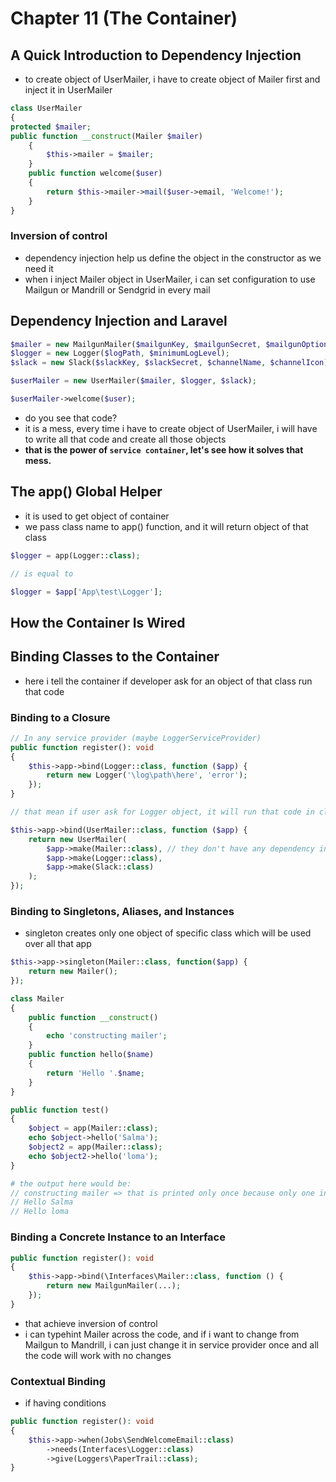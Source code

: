 # Chapter 11 (The Container)
## A Quick Introduction to Dependency Injection
- to create object of UserMailer, i have to create object of Mailer first and inject it in UserMailer
```php
class UserMailer
{
protected $mailer;
public function __construct(Mailer $mailer)
    {
        $this->mailer = $mailer;
    }
    public function welcome($user)
    {
        return $this->mailer->mail($user->email, 'Welcome!');
    }
}
```
### Inversion of control
- dependency injection help us define the object in the constructor as we need it
- when i inject Mailer object in UserMailer, i can set configuration to use  Mailgun or Mandrill or Sendgrid in every mail

## Dependency Injection and Laravel
```php
$mailer = new MailgunMailer($mailgunKey, $mailgunSecret, $mailgunOptions);
$logger = new Logger($logPath, $minimumLogLevel);
$slack = new Slack($slackKey, $slackSecret, $channelName, $channelIcon);

$userMailer = new UserMailer($mailer, $logger, $slack);

$userMailer->welcome($user);
```
- do you see that code?
- it is a mess, every time i have to create object of UserMailer,
i will have to write all that code and create all those objects
- **that is the power of `service container`, let's see how it solves that mess.**

## The app() Global Helper
- it is used to get object of container
- we pass class name to app() function, and it will return object of that class

```php
$logger = app(Logger::class);

// is equal to

$logger = $app['App\test\Logger'];
```
## How the Container Is Wired
## Binding Classes to the Container
- here i tell the container if developer ask for an object of that class run that code
### Binding to a Closure
```php
// In any service provider (maybe LoggerServiceProvider)
public function register(): void
{
    $this->app->bind(Logger::class, function ($app) {
        return new Logger('\log\path\here', 'error');
    });
}

// that mean if user ask for Logger object, it will run that code in closure function
```
```php
$this->app->bind(UserMailer::class, function ($app) {
    return new UserMailer(
        $app->make(Mailer::class), // they don't have any dependency injection so i haven't to make any binds
        $app->make(Logger::class), 
        $app->make(Slack::class) 
    );
});
```
### Binding to Singletons, Aliases, and Instances
- singleton creates only one object of specific class which will be used over all that app
```php
$this->app->singleton(Mailer::class, function($app) {
    return new Mailer();
});

class Mailer
{
    public function __construct()
    {
        echo 'constructing mailer';
    }
    public function hello($name)
    {
        return 'Hello '.$name;
    }
}

public function test()
{
    $object = app(Mailer::class);
    echo $object->hello('Salma');
    $object2 = app(Mailer::class);
    echo $object2->hello('loma');
}

# the output here would be:
// constructing mailer => that is printed only once because only one instance is created
// Hello Salma
// Hello loma
```
### Binding a Concrete Instance to an Interface
```php
public function register(): void
{
    $this->app->bind(\Interfaces\Mailer::class, function () {
        return new MailgunMailer(...);
    });
}
```
- that achieve inversion of control
- i can typehint Mailer across the code, and if i want to change from Mailgun to Mandrill,
i can just change it in service provider once and all the code will work with no changes

### Contextual Binding
- if having conditions
```php
public function register(): void
{
    $this->app->when(Jobs\SendWelcomeEmail::class)
        ->needs(Interfaces\Logger::class)
        ->give(Loggers\PaperTrail::class);
}
```
